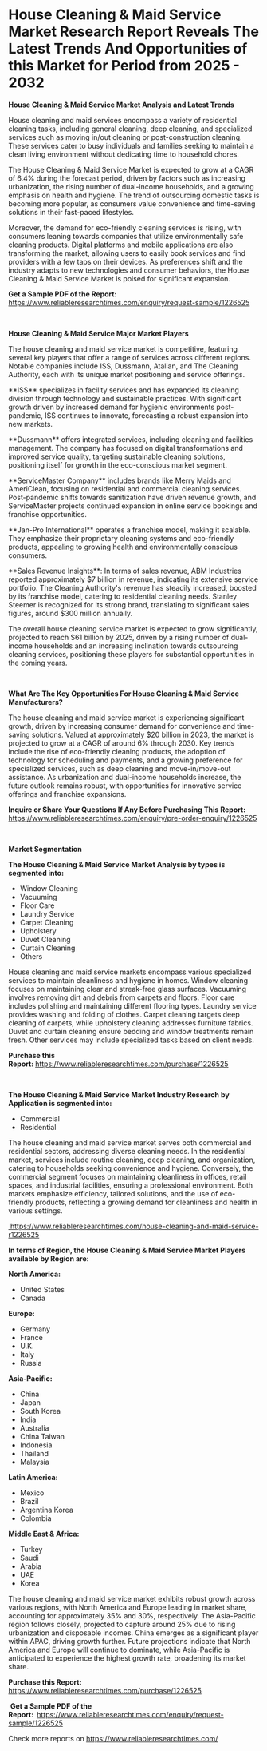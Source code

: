 <p><h1>House Cleaning & Maid Service Market Research Report Reveals The Latest Trends And Opportunities of this Market for Period from 2025 - 2032</h1></p><p><strong>House Cleaning & Maid Service Market Analysis and Latest Trends</strong></p>
<p><p>House cleaning and maid services encompass a variety of residential cleaning tasks, including general cleaning, deep cleaning, and specialized services such as moving in/out cleaning or post-construction cleaning. These services cater to busy individuals and families seeking to maintain a clean living environment without dedicating time to household chores. </p><p>The House Cleaning & Maid Service Market is expected to grow at a CAGR of 6.4% during the forecast period, driven by factors such as increasing urbanization, the rising number of dual-income households, and a growing emphasis on health and hygiene. The trend of outsourcing domestic tasks is becoming more popular, as consumers value convenience and time-saving solutions in their fast-paced lifestyles. </p><p>Moreover, the demand for eco-friendly cleaning services is rising, with consumers leaning towards companies that utilize environmentally safe cleaning products. Digital platforms and mobile applications are also transforming the market, allowing users to easily book services and find providers with a few taps on their devices. As preferences shift and the industry adapts to new technologies and consumer behaviors, the House Cleaning & Maid Service Market is poised for significant expansion.</p></p>
<p><strong>Get a Sample PDF of the Report:&nbsp;</strong> <a href="https://www.reliableresearchtimes.com/enquiry/request-sample/1226525?utm_campaign=3034&utm_medium=2&utm_source=Github&utm_content=ia&utm_term=09032025&utm_id=house-cleaning-maid-service">https://www.reliableresearchtimes.com/enquiry/request-sample/1226525</a></p>
<p>&nbsp;</p>
<p><strong>House Cleaning & Maid Service Major Market Players</strong></p>
<p><p>The house cleaning and maid service market is competitive, featuring several key players that offer a range of services across different regions. Notable companies include ISS, Dussmann, Atalian, and The Cleaning Authority, each with its unique market positioning and service offerings.</p><p>**ISS** specializes in facility services and has expanded its cleaning division through technology and sustainable practices. With significant growth driven by increased demand for hygienic environments post-pandemic, ISS continues to innovate, forecasting a robust expansion into new markets.</p><p>**Dussmann** offers integrated services, including cleaning and facilities management. The company has focused on digital transformations and improved service quality, targeting sustainable cleaning solutions, positioning itself for growth in the eco-conscious market segment.</p><p>**ServiceMaster Company** includes brands like Merry Maids and AmeriClean, focusing on residential and commercial cleaning services. Post-pandemic shifts towards sanitization have driven revenue growth, and ServiceMaster projects continued expansion in online service bookings and franchise opportunities.</p><p>**Jan-Pro International** operates a franchise model, making it scalable. They emphasize their proprietary cleaning systems and eco-friendly products, appealing to growing health and environmentally conscious consumers.</p><p>**Sales Revenue Insights**: In terms of sales revenue, ABM Industries reported approximately $7 billion in revenue, indicating its extensive service portfolio. The Cleaning Authority's revenue has steadily increased, boosted by its franchise model, catering to residential cleaning needs. Stanley Steemer is recognized for its strong brand, translating to significant sales figures, around $300 million annually.</p><p>The overall house cleaning service market is expected to grow significantly, projected to reach $61 billion by 2025, driven by a rising number of dual-income households and an increasing inclination towards outsourcing cleaning services, positioning these players for substantial opportunities in the coming years.</p></p>
<p>&nbsp;</p>
<p><strong>What Are The Key Opportunities For House Cleaning & Maid Service Manufacturers?</strong></p>
<p><p>The house cleaning and maid service market is experiencing significant growth, driven by increasing consumer demand for convenience and time-saving solutions. Valued at approximately $20 billion in 2023, the market is projected to grow at a CAGR of around 6% through 2030. Key trends include the rise of eco-friendly cleaning products, the adoption of technology for scheduling and payments, and a growing preference for specialized services, such as deep cleaning and move-in/move-out assistance. As urbanization and dual-income households increase, the future outlook remains robust, with opportunities for innovative service offerings and franchise expansions.</p></p>
<p><strong>Inquire or Share Your Questions If Any Before Purchasing This Report:</strong> <a href="https://www.reliableresearchtimes.com/enquiry/pre-order-enquiry/1226525?utm_campaign=3034&utm_medium=2&utm_source=Github&utm_content=ia&utm_term=09032025&utm_id=house-cleaning-maid-service">https://www.reliableresearchtimes.com/enquiry/pre-order-enquiry/1226525</a></p>
<p>&nbsp;</p>
<p><strong>Market Segmentation</strong></p>
<p><strong>The House Cleaning & Maid Service Market Analysis by types is segmented into:</strong></p>
<p><ul><li>Window Cleaning</li><li>Vacuuming</li><li>Floor Care</li><li>Laundry Service</li><li>Carpet Cleaning</li><li>Upholstery</li><li>Duvet Cleaning</li><li>Curtain Cleaning</li><li>Others</li></ul></p>
<p><p>House cleaning and maid service markets encompass various specialized services to maintain cleanliness and hygiene in homes. Window cleaning focuses on maintaining clear and streak-free glass surfaces. Vacuuming involves removing dirt and debris from carpets and floors. Floor care includes polishing and maintaining different flooring types. Laundry service provides washing and folding of clothes. Carpet cleaning targets deep cleaning of carpets, while upholstery cleaning addresses furniture fabrics. Duvet and curtain cleaning ensure bedding and window treatments remain fresh. Other services may include specialized tasks based on client needs.</p></p>
<p><strong>Purchase this Report:&nbsp;</strong><a href="https://www.reliableresearchtimes.com/purchase/1226525?utm_campaign=3034&utm_medium=2&utm_source=Github&utm_content=ia&utm_term=09032025&utm_id=house-cleaning-maid-service">https://www.reliableresearchtimes.com/purchase/1226525</a></p>
<p>&nbsp;</p>
<p><strong>The House Cleaning & Maid Service Market Industry Research by Application is segmented into:</strong></p>
<p><ul><li>Commercial</li><li>Residential</li></ul></p>
<p><p>The house cleaning and maid service market serves both commercial and residential sectors, addressing diverse cleaning needs. In the residential market, services include routine cleaning, deep cleaning, and organization, catering to households seeking convenience and hygiene. Conversely, the commercial segment focuses on maintaining cleanliness in offices, retail spaces, and industrial facilities, ensuring a professional environment. Both markets emphasize efficiency, tailored solutions, and the use of eco-friendly products, reflecting a growing demand for cleanliness and health in various settings.</p></p>
<p><a href="https://www.reliableresearchtimes.com/house-cleaning-and-maid-service-r1226525?utm_campaign=3034&utm_medium=2&utm_source=Github&utm_content=ia&utm_term=09032025&utm_id=house-cleaning-maid-service">&nbsp;https://www.reliableresearchtimes.com/house-cleaning-and-maid-service-r1226525</a></p>
<p><strong>In terms of Region, the House Cleaning & Maid Service Market Players available by Region are:</strong></p>
<p>
    <p> <strong> North America: </strong>
        <ul>
            <li>United States</li>
            <li>Canada</li>
        </ul>
        </p> 
    <p> <strong> Europe: </strong>
        <ul>
            <li>Germany</li>
            <li>France</li>
            <li>U.K.</li>
            <li>Italy</li>
            <li>Russia</li>
        </ul>
        </p> 
    <p> <strong> Asia-Pacific: </strong>
        <ul>
            <li>China</li>
            <li>Japan</li>
            <li>South Korea</li>
            <li>India</li>
            <li>Australia</li>
            <li>China Taiwan</li>
            <li>Indonesia</li>
            <li>Thailand</li>
            <li>Malaysia</li>
        </ul>
        </p> 
    <p> <strong> Latin America: </strong>
        <ul>
            <li>Mexico</li>
            <li>Brazil</li>
            <li>Argentina Korea</li>
            <li>Colombia</li>
        </ul>
        </p> 
    <p> <strong> Middle East & Africa: </strong>
        <ul>
            <li>Turkey</li>
            <li>Saudi</li>
            <li>Arabia</li>
            <li>UAE</li>
            <li>Korea</li>
        </ul>
    </p>
    </p>
<p><p>The house cleaning and maid service market exhibits robust growth across various regions, with North America and Europe leading in market share, accounting for approximately 35% and 30%, respectively. The Asia-Pacific region follows closely, projected to capture around 25% due to rising urbanization and disposable incomes. China emerges as a significant player within APAC, driving growth further. Future projections indicate that North America and Europe will continue to dominate, while Asia-Pacific is anticipated to experience the highest growth rate, broadening its market share.</p></p>
<p><strong>Purchase this Report: </strong><a href="https://www.reliableresearchtimes.com/purchase/1226525?utm_campaign=3034&utm_medium=2&utm_source=Github&utm_content=ia&utm_term=09032025&utm_id=house-cleaning-maid-service">https://www.reliableresearchtimes.com/purchase/1226525</a></p>
<p>&nbsp;<strong>Get a Sample PDF of the Report:&nbsp;&nbsp;</strong><a href="https://www.reliableresearchtimes.com/enquiry/request-sample/1226525?utm_campaign=3034&utm_medium=2&utm_source=Github&utm_content=ia&utm_term=09032025&utm_id=house-cleaning-maid-service">https://www.reliableresearchtimes.com/enquiry/request-sample/1226525</a></p>
<p><strong></strong></p>
<p>Check more reports on <a href="https://www.reliableresearchtimes.com/?utm_campaign=3034&utm_medium=2&utm_source=Github&utm_content=ia&utm_term=09032025&utm_id=house-cleaning-maid-service">https://www.reliableresearchtimes.com/</a></p>